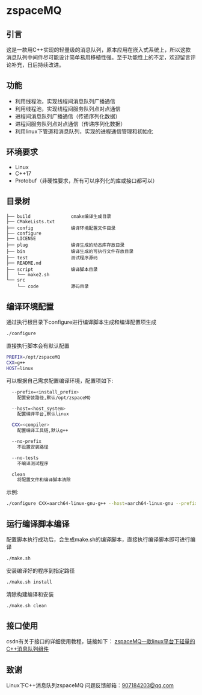 # zspaceMQ
## 引言
这是一款用C++实现的轻量级的消息队列，原本应用在嵌入式系统上，所以这款消息队列中间件尽可能设计简单易用移植性强。至于功能性上的不足，欢迎留言评论补充，日后持续改进。

## 功能
* 利用线程池，实现线程间消息队列广播通信
* 利用线程池，实现线程间服务队列点对点通信
* 进程间消息队列广播通信（传递序列化数据）
* 进程间服务队列点对点通信（传递序列化数据）
* 利用linux下管道和消息队列，实现的进程通信管理和初始化

## 环境要求
* Linux
* C++17
* Protobuf（非硬性要求，所有可以序列化的库或接口都可以）

## 目录树
```
├── build               cmake编译生成目录
├── CMakeLists.txt
├── config              编译环境配置文件目录
├── configure
├── LICENSE
├── plug                编译生成的动态库存放目录
├── bin                 编译生成的可执行文件存放目录
├── test                测试程序源码
├── README.md
├── script              编译脚本目录
│   └── make2.sh
└── src
    └── code            源码目录
```

## 编译环境配置
通过执行根目录下configure进行编译脚本生成和编译配置项生成
```bash
./configure
```
直接执行脚本会有默认配置
```bash
PREFIX=/opt/zspaceMQ
CXX=g++
HOST=linux
```
可以根据自己需求配置编译环境，配置项如下:
```bash
  --prefix=<install_prefix>
    配置安装路径,默认/opt/zspaceMQ

  --host=<host_system>
    配置编译平台,默认linux

  CXX=<compiler>
    配置编译工具链,默认g++

  --no-prefix
    不设置安装路径

  --no-tests
    不编译测试程序

  clean
    将配置文件和编译脚本清除
```
示例:
```bash
./configure CXX=aarch64-linux-gnu-g++ --host=aarch64-linux-gnu --prefix=/opt/zspaceMQ/ --no-tests
```

## 运行编译脚本编译
配置脚本执行成功后，会生成make.sh的编译脚本，直接执行编译脚本即可进行编译
```bash
./make.sh
```
安装编译好的程序到指定路径
```bash
./make.sh install
```
清除构建编译和安装
```bash
./make.sh clean
```

## 接口使用
csdn有关于接口的详细使用教程，链接如下：
[zspaceMQ一款linux平台下轻量的C++消息队列组件](https://blog.csdn.net/qq_44027819/article/details/145253901?spm=1001.2014.3001.5502)

## 致谢
Linux下C++消息队列zspaceMQ
问题反馈邮箱：907184203@qq.com
